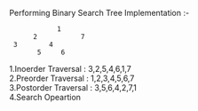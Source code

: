 Performing Binary Search Tree Implementation :-

                1
          2           7
     3        4
           5     6
 1.Inoerder Traversal   : 3,2,5,4,6,1,7<br>
 2.Preorder Traversal   : 1,2,3,4,5,6,7<br>
 3.Postorder Traversal  : 3,5,6,4,2,7,1<br>
 4.Search Opeartion 
